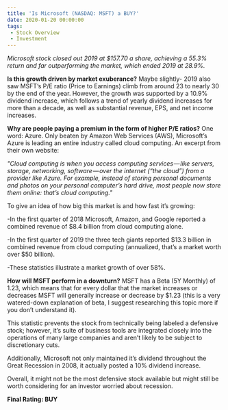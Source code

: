 ```yaml
---
title: 'Is Microsoft (NASDAQ: MSFT) a BUY?'
date: 2020-01-20 00:00:00
tags:
 - Stock Overview
 - Investment
---
```

*Microsoft stock closed out 2019 at $157.70 a share, achieving a 55.3% return and far outperforming the market, which ended 2019 at 28.9%.*

**Is this growth driven by market exuberance?**
Maybe slightly- 2019 also saw MSFT’s P/E ratio (Price to Earnings) climb from around 23 to nearly 30 by the end of the year. However, the growth was supported by a 10.9% dividend increase, which follows a trend of yearly dividend increases for more than a decade, as well as substantial revenue, EPS, and net income increases.

**Why are people paying a premium in the form of higher P/E ratios?**
One word: Azure. Only beaten by Amazon Web Services (AWS), Microsoft’s Azure is leading an entire industry called cloud computing. An excerpt from their own website:

*"Cloud computing is when you access computing services — like servers, storage, networking, software — over the internet (“the cloud”) from a provider like Azure. For example, instead of storing personal documents and photos on your personal computer’s hard drive, most people now store them online: that’s cloud computing."*

To give an idea of how big this market is and how fast it’s growing:

-In the first quarter of 2018 Microsoft, Amazon, and Google reported a combined revenue of $8.4 billion from cloud computing alone.

-In the first quarter of 2019 the three tech giants reported $13.3 billion in combined revenue from cloud computing (annualized, that’s a market worth over $50 billion).

-These statistics illustrate a market growth of over 58%.

**How will MSFT perform in a downturn?**
MSFT has a Beta (5Y Monthly) of 1.23, which means that for every dollar that the market increases or decreases MSFT will generally increase or decrease by $1.23 (this is a very watered-down explanation of beta, I suggest researching this topic more if you don’t understand it).

This statistic prevents the stock from technically being labeled a defensive stock; however, it’s suite of business tools are integrated closely into the operations of many large companies and aren’t likely to be subject to discretionary cuts.

Additionally, Microsoft not only maintained it’s dividend throughout the Great Recession in 2008, it actually posted a 10% dividend increase.

Overall, it might not be the most defensive stock available but might still be worth considering for an investor worried about recession.

**Final Rating: BUY**
